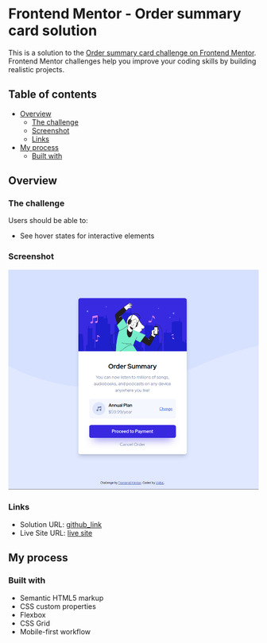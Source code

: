# Frontend Mentor - Order summary card solution

This is a solution to the [Order summary card challenge on Frontend Mentor](https://www.frontendmentor.io/challenges/order-summary-component-QlPmajDUj). Frontend Mentor challenges help you improve your coding skills by building realistic projects. 

## Table of contents

- [Overview](#overview)
  - [The challenge](#the-challenge)
  - [Screenshot](#screenshot)
  - [Links](#links)
- [My process](#my-process)
  - [Built with](#built-with)

## Overview

### The challenge

Users should be able to:

- See hover states for interactive elements

### Screenshot

![](./screenshot.png)

### Links

- Solution URL: [github_link](https://github.com/vb8146649/Order-Summary-Card)
- Live Site URL: [live site](https://vb8146649.github.io/Order-Summary-Card/)

## My process

### Built with

- Semantic HTML5 markup
- CSS custom properties
- Flexbox
- CSS Grid
- Mobile-first workflow
